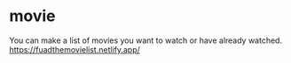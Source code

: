 # movie

You can make a list of movies you want to watch or have already watched.
https://fuadthemovielist.netlify.app/
